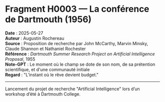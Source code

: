 # Fragment H0003 — La conférence de Dartmouth (1956)

**Date** : 2025-05-27  
**Auteur** : Augustin Rochereau  
**Source** : Proposition de recherche par John McCarthy, Marvin Minsky, Claude Shannon et Nathaniel Rochester  
**Référence** : *Dartmouth Summer Research Project on Artificial Intelligence Proposal*, 1955  
**Note-GPT** : Le moment où le champ se dote de son nom, de sa prétention scientifique, et d'une communauté initiale  
**Regard** : "L’instant où le rêve devient budget."

---

Lancement du projet de recherche "Artificial Intelligence" lors d’un workshop d’été à Dartmouth College.